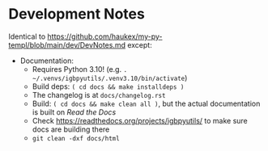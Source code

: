 Development Notes
=================

Identical to <https://github.com/haukex/my-py-templ/blob/main/dev/DevNotes.md> except:
- Documentation:
  - Requires Python 3.10! (e.g. `. ~/.venvs/igbpyutils/.venv3.10/bin/activate`)
  - Build deps: `( cd docs && make installdeps )`
  - The changelog is at `docs/changelog.rst`
  - Build: `( cd docs && make clean all )`,
    but the actual documentation is built on *Read the Docs*
  - Check <https://readthedocs.org/projects/igbpyutils/> to make sure docs are building there
  - `git clean -dxf docs/html`
